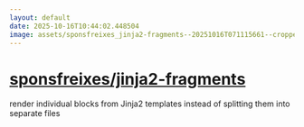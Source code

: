 ```yaml
---
layout: default
date: 2025-10-16T10:44:02.448504
image: assets/sponsfreixes_jinja2-fragments--20251016T071115661--cropped.png
---
```


# [sponsfreixes/jinja2-fragments](https://github.com/sponsfreixes/jinja2-fragments)

render individual blocks from Jinja2 templates instead of splitting them into separate files
